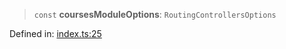 > `const` **coursesModuleOptions**: `RoutingControllersOptions`

Defined in: [index.ts:25](https://github.com/continuousactivelearning/cal/blob/e8382d8ddbcc1815082ca613a620a97f6d2451f9/backend/src/modules/courses/index.ts#L25)
